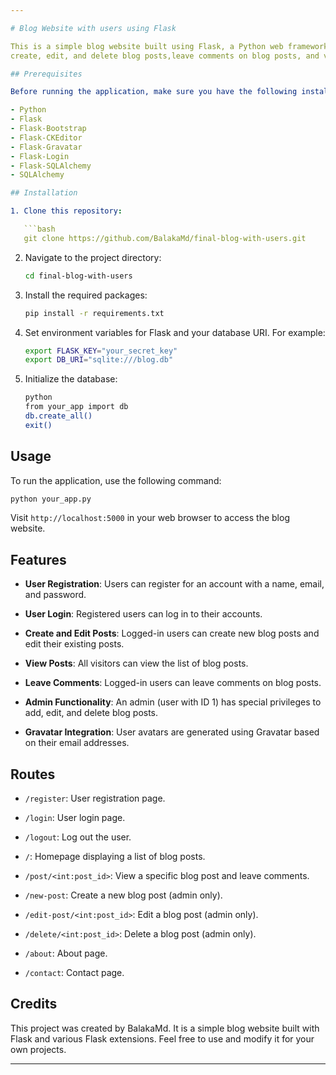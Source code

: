 ```yaml
---

# Blog Website with users using Flask

This is a simple blog website built using Flask, a Python web framework. The website allows users to register, login,
create, edit, and delete blog posts,leave comments on blog posts, and view blog posts.

## Prerequisites

Before running the application, make sure you have the following installed:

- Python
- Flask
- Flask-Bootstrap
- Flask-CKEditor
- Flask-Gravatar
- Flask-Login
- Flask-SQLAlchemy
- SQLAlchemy

## Installation

1. Clone this repository:

   ```bash
   git clone https://github.com/BalakaMd/final-blog-with-users.git
   ```

2. Navigate to the project directory:

   ```bash
   cd final-blog-with-users
   ```

3. Install the required packages:

   ```bash
   pip install -r requirements.txt
   ```

4. Set environment variables for Flask and your database URI. For example:

   ```bash
   export FLASK_KEY="your_secret_key"
   export DB_URI="sqlite:///blog.db"
   ```

5. Initialize the database:

   ```bash
   python
   from your_app import db
   db.create_all()
   exit()
   ```

## Usage

To run the application, use the following command:

```bash
python your_app.py
```

Visit `http://localhost:5000` in your web browser to access the blog website.

## Features

- **User Registration**: Users can register for an account with a name, email, and password.

- **User Login**: Registered users can log in to their accounts.

- **Create and Edit Posts**: Logged-in users can create new blog posts and edit their existing posts.

- **View Posts**: All visitors can view the list of blog posts.

- **Leave Comments**: Logged-in users can leave comments on blog posts.

- **Admin Functionality**: An admin (user with ID 1) has special privileges to add, edit, and delete blog posts.

- **Gravatar Integration**: User avatars are generated using Gravatar based on their email addresses.

## Routes

- `/register`: User registration page.

- `/login`: User login page.

- `/logout`: Log out the user.

- `/`: Homepage displaying a list of blog posts.

- `/post/<int:post_id>`: View a specific blog post and leave comments.

- `/new-post`: Create a new blog post (admin only).

- `/edit-post/<int:post_id>`: Edit a blog post (admin only).

- `/delete/<int:post_id>`: Delete a blog post (admin only).

- `/about`: About page.

- `/contact`: Contact page.

## Credits

This project was created by BalakaMd. It is a simple blog website built with Flask and various Flask extensions.
Feel free to use and modify it for your own projects.

---
```


